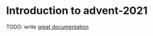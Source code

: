 # Introduction to advent-2021

TODO: write [great documentation](http://jacobian.org/writing/what-to-write/)
